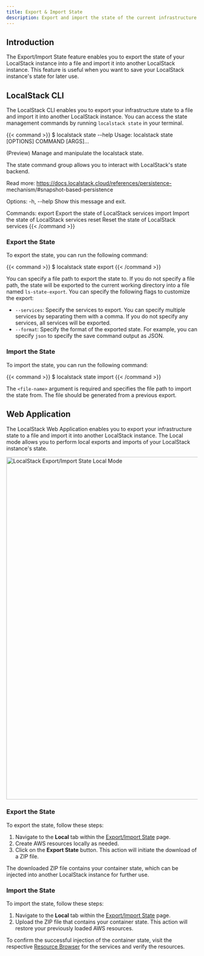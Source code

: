 ```yaml
---
title: Export & Import State
description: Export and import the state of the current infrastructure state into a file or a LocalStack instance respectively.
---
```


## Introduction

The Export/Import State feature enables you to export the state of your LocalStack instance into a file and import it into another LocalStack instance.
This feature is useful when you want to save your LocalStack instance's state for later use.

## LocalStack CLI

The LocalStack CLI enables you to export your infrastructure state to a file and import it into another LocalStack instance.
You can access the state management commands by running `localstack state` in your terminal.

{{< command >}}
$ localstack state --help
<disable-copy>
Usage: localstack state [OPTIONS] COMMAND [ARGS]...

  (Preview) Manage and manipulate the localstack state.

  The state command group allows you to interact with LocalStack's state
  backend.

  Read more: https://docs.localstack.cloud/references/persistence-
  mechanism/#snapshot-based-persistence

Options:
  -h, --help  Show this message and exit.

Commands:
  export  Export the state of LocalStack services
  import  Import the state of LocalStack services
  reset   Reset the state of LocalStack services
</disable-copy>
{{< /command >}}

### Export the State

To export the state, you can run the following command:

{{< command >}}
$ localstack state export <file-name>
{{< /command >}}

You can specify a file path to export the state to.
If you do not specify a file path, the state will be exported to the current working directory into a file named `ls-state-export`.
You can specify the following flags to customize the export:

- `--services`: Specify the services to export.
  You can specify multiple services by separating them with a comma.
  If you do not specify any services, all services will be exported.
- `--format`: Specify the format of the exported state.
  For example, you can specify `json` to specify the save command output as JSON.

### Import the State

To import the state, you can run the following command:

{{< command >}}
$ localstack state import <file-name>
{{< /command >}}

The `<file-name>` argument is required and specifies the file path to import the state from.
The file should be generated from a previous export.

## Web Application

The LocalStack Web Application enables you to export your infrastructure state to a file and import it into another LocalStack instance.
The Local mode allows you to perform local exports and imports of your LocalStack instance's state.

<img src="export-import-state-local.png" alt="LocalStack Export/Import State Local Mode" title="LocalStack Export/Import State Local Mode" width="900" />

### Export the State

To export the state, follow these steps:

1. Navigate to the **Local** tab within the [Export/Import State](https://app.localstack.cloud/inst/default/state) page.
2. Create AWS resources locally as needed.
3. Click on the **Export State** button.
  This action will initiate the download of a ZIP file.

The downloaded ZIP file contains your container state, which can be injected into another LocalStack instance for further use.

### Import the State

To import the state, follow these steps:

1. Navigate to the **Local** tab within the [Export/Import State](https://app.localstack.cloud/inst/default/state) page.
2. Upload the ZIP file that contains your container state.
  This action will restore your previously loaded AWS resources.

To confirm the successful injection of the container state, visit the respective [Resource Browser](https://app.localstack.cloud/inst/default/resources) for the services and verify the resources.